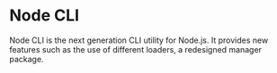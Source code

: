 # Node CLI
Node CLI is the next generation CLI utility for Node.js. It provides new features such as the use of different loaders, a redesigned manager package.